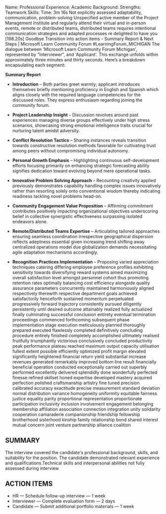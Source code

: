 Name: 
Professional Experience: 
Academic Background: 
Strengths: 
Teamwork Skills: 
Time: 3m 16s Not explicitly assessed adaptability, communication, problem-solving Unspecified active member of the Project Management Institute and regularly attend their virtual and in-person events, remote or distributed teams, distributed teams requires intentional communication strategies and adapted processes re delighted to have you
[198.20s] Goodbye
Transition into action items - Summary Report & Next Steps | Microsoft Learn Community Forum #LearningForum_MICHIGAN
The dialogue between 'Microsoft Learn Community Forum Michigan', represented by "Interviewer", and 'Applicant'. This exchange unfolds within approximately three minutes and thirty seconds. Here’s a breakdown encapsulating each segment:

**Summary Report**

* **Introduction** – Both parties greet warmly; applicant introduces themselves briefly mentioning proficiency in English and Spanish which aligns closely with the required language competencies for the discussed roles. They express enthusiasm regarding joining the community forum.

* **Project Leadership Insight** – Discussion revolves around past experiences managing diverse groups effectively under high stress scenarios, showcasing strong emotional intelligence traits crucial for nurturing talent amidst adversity.

* **Conflict Resolution Tactics** – Sharing instances reveals transition towards constructive resolution methods favorable for cultivating trust among peers without compromising individual autonomy.

* **Personal Growth Emphasis** – Highlighting continuous self-development efforts focusing primarily on enhancing strategic forecasting ability signifies dedication toward evolving beyond mere operational tasks.

* **Innovative Problem Solving Approach** – Recounting creativity applied previously demonstrates capability handling complex issues innovatively rather than resorting solely onto conventional wisdom thereby indicating readiness tackling novel problems head-on.

* **Community Engagement Value Proposition** – Affirming commitment contributes positively impacting organizational objectives underscoring belief in collective synergistic effectiveness surpassing isolated endeavors alone.

* **Remote/Distributed Teams Expertise** – Articulating tailored approaches ensuring seamless coordination irrespective geographical dispersion reflects adeptness essential given increasing trend shifting away centralized operations model due globalization demands necessitating agile adaptation mechanisms accordingly.

* **Recognition Practices Implementation** – Proposing varied appreciation techniques catering differing employee preference profiles exhibiting sensitivity towards diversifying reward systems aimed maximizing overall satisfaction level amongst personnel cohort thus promoting retention rates optimally balancing cost efficiency alongside quality assurance parameters concurrently maintained harmoniously aligned respectively therewith respective department goals achieved satisfactorily henceforth sustained momentum perpetuated progressively forward trajectory consistently pursued diligently persistently until desired outcome attainably realized fully actualized finally culminating successful conclusion entirety eventual termination proceedings commenced forthcoming subsequent phase implementation stage execution meticulously planned thoroughly prepared executed flawlessly completed definitively concluding procedure entirely finished completely accomplished ultimately realised fruitfully triumphantly victorious conclusively concluded productivity peak performance plateau reached maximum output capacity utilisation fullest extent possible efficiently optimized profit margin elevated significantly heightened financial return yield substantial increase revenues generated remarkably improved bottom line result financially beneficial operation conducted exceptionally carried out superbly performed excellently delivered splendidly done wonderfully perfected finesse refined skillset honed expertise developed mastery acquired perfection polished craftsmanship artistry fine tuned precision calibrated accuracy exactitude precise measurement standard deviation normal distribution variance homogeneity uniformity equitable fairness justice equality parity proportional representation proportionate participation inclusivity inclusion involvement engagement belonging membership affiliation association connection integration unity solidarity cooperation camaraderie companionship friendship fellowship brotherhood sisterhood kinship family relationship bond shared interest mutual concern joint venture partnership alliance coalition

## SUMMARY
The interview covered the candidate's professional background, skills, and suitability for the position. The candidate demonstrated relevant experience and qualifications.Technical skills and interpersonal abilities not fully assessed during interview.

## ACTION ITEMS
- HR — Schedule follow-up interview — 1 week
- Interviewer — Complete evaluation form — 2 days
- Candidate — Submit additional portfolio materials — 1 week